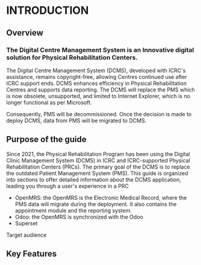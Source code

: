 # INTRODUCTION

## Overview

### The Digital Centre Management System is an Innovative digital solution for Physical Rehabilitation Centers.&#x20;

The Digital Centre Management System (DCMS), developed with ICRC's assistance, remains copyright-free, allowing Centres continued use after ICRC support ends. DCMS enhances efficiency in Physical Rehabilitation Centres and supports data reporting. The DCMS will replace the PMS which is now obsolete, unsupported, and limited to Internet Explorer, which is no longer functional as per Microsoft.&#x20;

Consequently, PMS will be decommissioned.  Once the decision is made to deploy DCMS, data from PMS will be migrated to DCMS.&#x20;

## Purpose of the guide

Since 2021, the Physical Rehabilitation Program has been using the Digital Clinic Management System (DCMS) in ICRC and ICRC-supported Physical Rehabilitation Centers (PRCs). The primary goal of the DCMS is to replace the outdated Patient Management System (PMS). This guide is organized into sections to offer detailed information about the DCMS application, leading you through a user's experience in a PRC

* OpenMRS: the OpenMRS is the Electronic Medical Record, where the PMS data will migrate during the deployment. It also contains  the appointment module and the reporting system.
* Odoo: the OpenMRS is synchronized with the Odoo&#x20;
* Superset



Target audience

## Key Features

